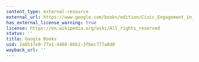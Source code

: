 ```yaml
---
content_type: external-resource
external_url: https://www.google.com/books/edition/Civic_Engagement_in_American_Democracy/xc3Rhy8vThgC?hl=en&gl=us&kptab=editions&gbpv=1
has_external_license_warning: true
license: https://en.wikipedia.org/wiki/All_rights_reserved
status: ''
title: Google Books
uid: 2a8517e9-77a1-4468-86b1-3fbec777a8d0
wayback_url: ''
---
```

